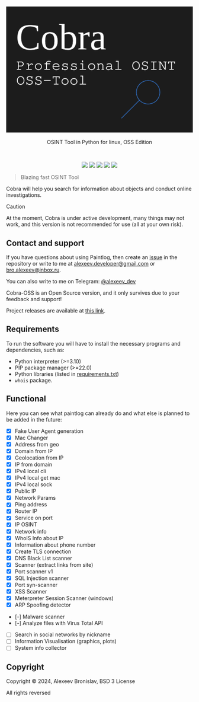 <p align="center">
	<img src="https://github.com/AlexeevDeveloper/cobra/blob/main/docs/logo.png">
</p>

<p align="center">OSINT Tool in Python for linux, OSS Edition</p>
<br>
<p align="center">
    <img src="https://img.shields.io/github/languages/top/AlexeevDeveloper/cobra?style=for-the-badge">
    <img src="https://img.shields.io/github/languages/count/AlexeevDeveloper/cobra?style=for-the-badge">
    <img src="https://img.shields.io/github/stars/AlexeevDeveloper/cobra?style=for-the-badge">
    <img src="https://img.shields.io/github/issues/AlexeevDeveloper/cobra?style=for-the-badge">
    <img src="https://img.shields.io/github/last-commit/AlexeevDeveloper/cobra?style=for-the-badge">
    </br>
</p>

> Blazing fast OSINT Tool

Cobra will help you search for information about objects and conduct online investigations.

> [!CAUTION]
> At the moment, Cobra is under active development, many things may not work, and this version is not recommended for use (all at your own risk).

## Contact and support
If you have questions about using Paintlog, then create an [issue](https://github.com/AlexeevDeveloper/cobra/issues/new) in the repository or write to me at alexeev.developer@gmail.com or bro.alexeev@inbox.ru.

You can also write to me on Telegram: [@alexeev_dev](https://t.me/alexeev_dev)

Cobra-OSS is an Open Source version, and it only survives due to your feedback and support!

Project releases are available at [this link](https://github.com/AlexeevBronislav/cobra/releases).

## Requirements
To run the software you will have to install the necessary programs and dependencies, such as:

 + Python interpreter (>=3.10)
 + PIP package manager (>=22.0)
 + Python libraries (listed in [requirements.txt](https://github.com/alexeev-engineer/paintlog/blob/main/requirements.txt))
 + `whois` package.

## Functional
Here you can see what paintlog can already do and what else is planned to be added in the future:

 - [x] Fake User Agent generation
 - [x] Mac Changer
 - [x] Address from geo
 - [x] Domain from IP
 - [x] Geolocation from IP
 - [x] IP from domain
 - [x] IPv4 local cli
 - [x] IPv4 local get mac
 - [x] IPv4 local sock
 - [x] Public IP
 - [x] Network Params
 - [x] Ping address
 - [x] Router IP
 - [x] Service on port
 - [x] IP OSINT
 - [x] Network info
 - [x] WhoIS Info about IP
 - [x] Information about phone number
 - [x] Create TLS connection
 - [x] DNS Black List scanner
 - [x] Scanner (extract links from site)
 - [x] Port scanner v1
 - [x] SQL Injection scanner
 - [x] Port syn-scanner
 - [x] XSS Scanner
 - [x] Meterpreter Session Scanner (windows)
 - [x] ARP Spoofing detector
 - [-] Malware scanner
 - [-] Analyze files with Virus Total API
 - [ ] Search in social networks by nickname
 - [ ] Information Visualisation (graphics, plots)
 - [ ] System info collector

## Copyright
Copyright © 2024, Alexeev Bronislav, BSD 3 License

All rights reversed

